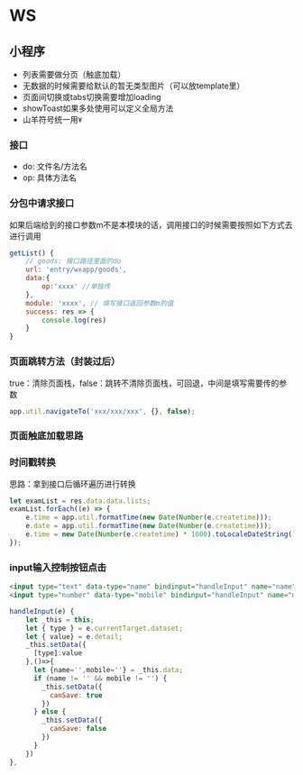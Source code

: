 
# WS

## 小程序

- 列表需要做分页（触底加载）
- 无数据的时候需要给默认的暂无类型图片（可以放template里）
- 页面间切换或tabs切换需要增加loading
- showToast如果多处使用可以定义全局方法
- 山羊符号统一用`¥`

### 接口

- do: 文件名/方法名
- op: 具体方法名

### 分包中请求接口

如果后端给到的接口参数m不是本模块的话，调用接口的时候需要按照如下方式去进行调用

``` javascript
getList() {
	// goods: 接口路径里面的do
	url: 'entry/wxapp/goods',
	data:{
		op:'xxxx' //单独传
	},
	module: 'xxxx', // 填写接口返回参数m的值
	success: res => {
		console.log(res)
	}
}
```

### 页面跳转方法（封装过后）

true：清除页面栈，false：跳转不清除页面栈，可回退，中间是填写需要传的参数

``` javascript
app.util.navigateTo('xxx/xxx/xxx', {}, false);
```

### 页面触底加载思路

### 时间戳转换

思路：拿到接口后循环遍历进行转换

``` javascript
let examList = res.data.data.lists;
examList.forEach((e) => {
	e.time = app.util.formatTime(new Date(Number(e.createtime)));
	e.date = app.util.formatTime(new Date(Number(e.createtime)));
	e.time = new Date(Number(e.createtime) * 1000).toLocaleDateString();
});
```

### input输入控制按钮点击

``` html
<input type="text" data-type="name" bindinput="handleInput" name="name" value="{{form.name}}" placeholder-class="input-placeholder"/>
<input type="number" data-type="mobile" bindinput="handleInput" name="mobile" value="{{form.mobile}}" placeholder-class="input-placeholder"/>
```

``` javascript
handleInput(e) {
	let _this = this;
	let { type } = e.currentTarget.dataset;
	let { value} = e.detail;
	_this.setData({
	  [type]:value
	},()=>{
	  let {name='',mobile=''} = _this.data;
	  if (name != '' && mobile != '') {
	    _this.setData({
	      canSave: true
	    })
	  } else {
	    _this.setData({
	      canSave: false
	    })
	  }
	})
},
```